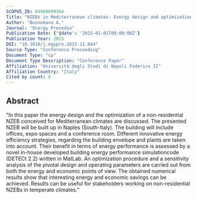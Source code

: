 ```yaml
---
SCOPUS_ID: 84960899364
Title: "NZEBs in Mediterranean climates: Energy design and optimization for a non-residential building"
Author: "Buonomano A."
Journal: "Energy Procedia"
Publication Date: {'$date': '2015-01-01T00:00:00Z'}
Publication Year: 2015
DOI: "10.1016/j.egypro.2015.11.844"
Source Type: "Conference Proceeding"
Document Type: "cp"
Document Type Description: "Conference Paper"
Affiliation: "Università degli Studi di Napoli Federico II"
Affiliation Country: "Italy"
Cited by count: 8
---
```


## Abstract
"In this paper the energy design and the optimization of a non-residential NZEB conceived for Mediterranean climates are discussed. The presented NZEB will be built up in Naples (South-Italy). The building will include offices, expo spaces and a conference room. Different innovative energy efficiency strategies, regarding the building envelope and plants are taken into account. Their benefit in terms of energy performance is assessed by a novel in-house developed building energy performance simulationcode (DETECt 2.2) written in MatLab. An optimization procedure and a sensitivity analysis of the pivotal design and operating parameters are carried out from both the energy and economic points of view. The obtained numerical results show that interesting energy and economic savings can be achieved. Results can be useful for stakeholders working on non-residential NZEBs in temperate climates."
